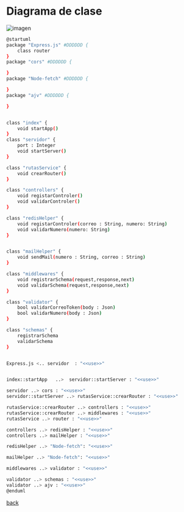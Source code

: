 # Diagrama de clase



![imagen](http://www.plantuml.com/plantuml/png/XPHHZjCm48RVSmehl7IbaWD4LRK8a029VQ1Sm6iFNRUE9uoTK8IuEwxRCB59QTxg-VxvPwpVVVH1KXWwM_LI7UKUHFt-r1DutnnyBLwzIv_uLOduAIkz5uH30Af-iq8XPUoyzeGQNd-3e5vk4V8m5gMgkZZLncaurLVt4OqMQTmtVRzwYDoLya2ZqKWJs2C5qOgFBi0UgD3k8WoKv9EUXY3z-TmeoCmKWQGlQTrCeD05Gck1VCOJxCtPvEsbVbPnSPJMQAuL8u0s_WFO7kXEHuL4W76zNI3ZzclXXWu8fz__6Zwb-gh0vhVSIMCNl3qu_JcMBjAvPJ73V97EQ6tXXoHOkXgIj5ClqCaLmVS1V5X7haVdOUtW5ChXxz5iUy43P-0PqVAL4m5-nIEurJFgdt7mJnxT0uFvLMKCU_WqoxHMkL4wowPELyoFIMoQHanH5R5_lTaC7hRREc8fw6qxfJksQfgj-8l72cStbqv84YWadvKN6oHq7lgsvQGNxMzZoOyVGYRxluepSbkLG5eOQ6wP67uv6LXo7FAytrmVkUmFAmEvmHsEjqlW5Ct2bu_Fq3LR6P8JyZ1crKTmUkZi7m00.png)

```bash
@startuml
package "Express.js" #DDDDDD {
    class router
}
package "cors" #DDDDDD {

}
package "Node-fetch" #DDDDDD {

}
package "ajv" #DDDDDD {

}


class "index" {
    void startApp()
}
class "servidor" {
    port : Integer
    void startServer()
}

class "rutasService" {
    void crearRouter()
}

class "controllers" {
    void registarControler()
    void validarControler()
}

class "redisHelper" {
    void registarControler(correo : String, numero: String)
    void validarNumero(numero: String)
}


class "mailHelper" {
    void sendMail(numero : String, correo : String)
}

class "middlewares" {
    void registrarSchema(request,response,next)
    void validarSchema(request,response,next)
}

class "validator" {
    bool validarCorreoToken(body : Json)
    bool validarNumero(body : Json)
}

class "schemas" {
    registrarSchema
    validarSchema
}


Express.js <.. servidor  : "<<use>>"


index::startApp   ..>  servidor::startServer : "<<use>>"

servidor ..> cors : "<<use>>"
servidor::startServer ..> rutasService::crearRouter : "<<use>>"

rutasService::crearRouter ..> controllers : "<<use>>"
rutasService::crearRouter ..> middlewares : "<<use>>"
rutasService ..> router : "<<use>>"

controllers ..> redisHelper : "<<use>>"
controllers ..> mailHelper : "<<use>>"

redisHelper ..> "Node-fetch": "<<use>>"

mailHelper ..> "Node-fetch": "<<use>>"

middlewares ..> validator : "<<use>>"

validator ..> schemas : "<<use>>"
validator ..> ajv : "<<use>>"
@enduml
```

[back](../../../../Diagramas.md)